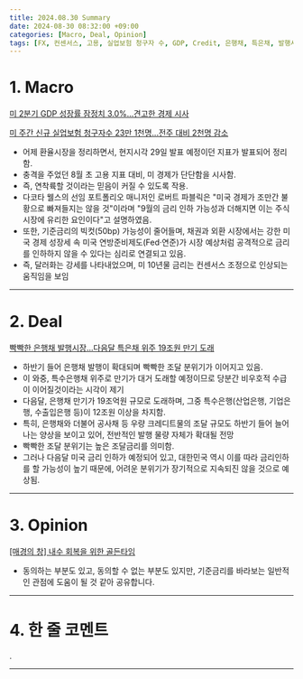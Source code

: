 ```yaml
---
title: 2024.08.30 Summary
date: 2024-08-30 08:32:00 +09:00
categories: [Macro, Deal, Opinion]
tags: [FX, 컨센서스, 고용, 실업보험 청구자 수, GDP, Credit, 은행채, 특은채, 발행시장, 금리인하, 연착륙]
---
```


# 1. Macro

[미 2분기 GDP 성장률 잠정치 3.0%...견고한 경제 시사](https://news.einfomax.co.kr/news/articleView.html?idxno=4323212)

[미 주간 신규 실업보험 청구자수 23만 1천명...전주 대비 2천명 감소](https://news.einfomax.co.kr/news/articleView.html?idxno=4323209)

- 어제 환율시장을 정리하면서, 현지시각 29일 발표 예정이던 지표가 발표되어 정리함.
- 충격을 주었던 8월 초 고용 지표 대비, 미 경제가 단단함을 시사함.
- 즉, 연착륙할 것이라는 믿음이 커질 수 있도록 작용.
- 다코타 웰스의 선임 포트폴리오 매니저인 로버트 파블릭은 "미국 경제가 조만간 불황으로 빠져들지는 않을 것"이라며 "9월의 금리 인하 가능성과 더해지면 이는 주식 시장에 유리한 요인이다"고 설명하였음.
- 또한, 기준금리의 빅컷(50bp) 가능성이 줄어들며, 채권과 외환 시장에서는 강한 미국 경제 성장세 속 미국 연방준비제도(Fed·연준)가 시장 예상처럼 공격적으로 금리를 인하하지 않을 수 있다는 심리로 연결되고 있음.
- 즉, 달러화는 강세를 나타내었으며, 미 10년물 금리는 컨센서스 조정으로 인상되는 움직임을 보임

---

# 2. Deal

[빡빡한 은행채 발행시장...다음달 특은채 위주 19조원 만기 도래](https://news.einfomax.co.kr/news/articleView.html?idxno=4323128)

- 하반기 들어 은행채 발행이 확대되며 빡빡한 조달 분위기가 이어지고 있음.
- 이 와중, 특수은행채 위주로 만기가 대거 도래할 예정이므로 당분간 비우호적 수급이 이어질것이라는 시각이 제기
- 다음달, 은행채 만기가 19조억원 규모로 도래하며, 그중 특수은행(산업은행, 기업은행, 수출입은행 등)이 12조원 이상을 차지함.
- 특히, 은행채와 더불어 공사채 등 우량 크레디트물의 조달 규모도 하반기 들어 늘어나는 양상을 보이고 있어, 전반적인 발행 물량 자체가 확대될 전망
- 빡빡한 조달 분위기는 높은 조달금리를 의미함.
- 그러나 다음달 미국 금리 인하가 예정되어 있고, 대한민국 역시 이를 따라 금리인하를 할 가능성이 높기 때문에, 어려운 분위기가 장기적으로 지속되진 않을 것으로 예상됨.

---

# 3. Opinion

[[매경의 창] 내수 회복을 위한 골든타임](https://www.mk.co.kr/news/contributors/11104883)

- 동의하는 부분도 있고, 동의할 수 없는 부분도 있지만, 기준금리를 바라보는 일반적인 관점에 도움이 될 것 같아 공유합니다.


---

# 4. 한 줄 코멘트

.

---